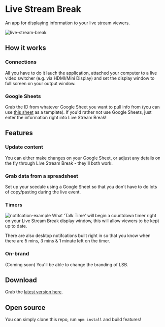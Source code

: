 # Live Stream Break
An app for displaying information to your live stream viewers.

![live-stream-break](https://github.com/iamjohnbarker/live-stream-break/assets/live-stream-break.jpg "Live Stream Break")

## How it works
### Connections
All you have to do it lauch the application, attached your computer to a live video switcher (e.g. via HDMI/Mini Display) and set the display window to full screen on your output window.

### Google Sheets
Grab the ID from whatever Google Sheet you want to pull info from (you can use [this sheet](https://docs.google.com/spreadsheets/d/1CPsvb5-kmFa4rSAH89j0B1Bb4DFLfK8_QlhVvwthyAU/edit?usp=sharing) as a template).
If you'd rather not use Google Sheets, just enter the information right into Live Stream Break!

## Features

### Update content
You can either make changes on your Google Sheet, or adjust any details on the fly through Live Stream Break - they'll both work.

### Grab data from a spreadsheet
Set up your scedule using a Google Sheet so that you don't have to do lots of copy/pasting during the live event.

### Timers
![notifcation-example](https://github.com/iamjohnbarker/live-stream-break/assets/notification-example.jpg "Notification example")
What 'Talk Time' will begin a countdown timer right on your Live Stream Break display window, this will allow viewers to be kept up to date.

There are also desktop notifcations built right in so that you know when there are 5 mins, 3 mins & 1 minute left on the timer.

### On-brand
(Coming soon) You'll be able to change the branding of LSB.

## Download
Grab the [latest version here](https://github.com/iamjohnbarker/live-stream-break/tree/master/releases).

## Open source
You can simply clone this repo, run `npm install` and build features!
